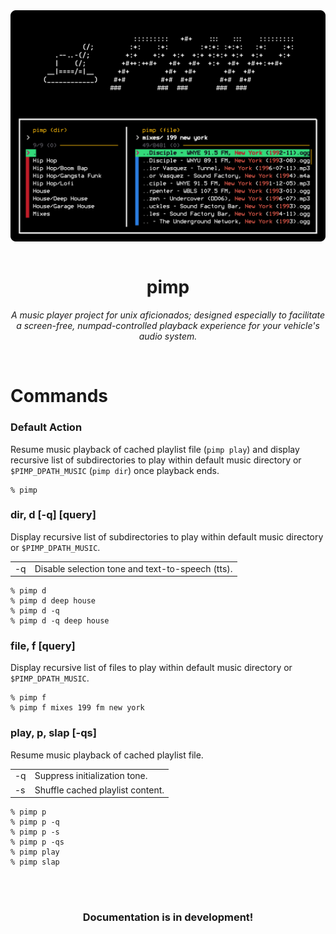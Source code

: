 <img src="img/header.png" alt="" style="border-radius: 5px; margin: auto; display: block;">

<br>
<h1 align="center">pimp</h1>

<p align="center">
	<em>A music player project for unix aficionados; designed especially to
	facilitate a screen-free, numpad-controlled playback experience for your
	vehicle's audio system.</em>
</p>

<br>

# Commands

### Default Action

Resume music playback of cached playlist file (`pimp play`) and display recursive list of subdirectories to play within default music directory or `$PIMP_DPATH_MUSIC` (`pimp dir`) once playback ends.

```shell
% pimp
```

### dir, d [-q] [query]

Display recursive list of subdirectories to play within default music directory or `$PIMP_DPATH_MUSIC`.

<table style="width: 100%; border: 0;">
	<tr>
		<td>-q</td>
		<td>Disable selection tone and text-to-speech (tts).</td>
	</tr>
</table>

```shell
% pimp d
% pimp d deep house
% pimp d -q
% pimp d -q deep house
```

### file, f [query]

Display recursive list of files to play within default music directory or `$PIMP_DPATH_MUSIC`.

```shell
% pimp f
% pimp f mixes 199 fm new york
```

### play, p, slap [-qs]

Resume music playback of cached playlist file.

<table style="width: 100%; border: 0;">
	<tr>
		<td>-q</td>
		<td>Suppress initialization tone.</td>
	</tr>
	<tr>
		<td>-s</td>
		<td>Shuffle cached playlist content.</td>
	</tr>
</table>

```shell
% pimp p
% pimp p -q
% pimp p -s
% pimp p -qs
% pimp play
% pimp slap
```


<br>
<br>
<h3 align="center">Documentation is in development!</h3>

